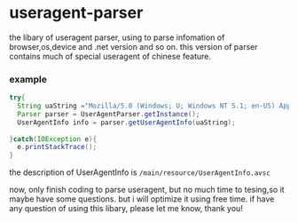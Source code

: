 # useragent-parser

the libary of useragent parser, using to parse infomation of browser,os,device and .net version and so on. this version of parser contains much of special useragent of chinese feature.

### example
``` java
try{
  String uaString ="Mozilla/5.0 (Windows; U; Windows NT 5.1; en-US) AppleWebKit/534.3 (KHTML, like Gecko) Chrome/6.0.472.55 Safari/534.3"
  Parser parser = UserAgentParser.getInstance();
  UserAgentInfo info = parser.getUserAgentInfo(uaString);
  
}catch(IOException e){
  e.printStackTrace();
}

```
the description of  UserAgentInfo is `/main/resource/UserAgentInfo.avsc`

now, only finish coding to parse useragent, but no much time to tesing,so it maybe have some questions. but i will optimize it using free time. if have any question of using this libary, please let me know, thank you!
